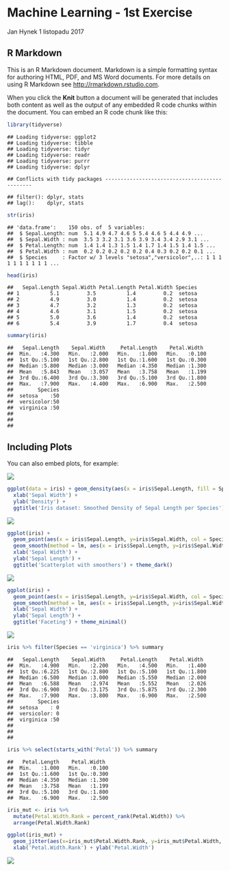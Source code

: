 Machine Learning - 1st Exercise
================
Jan Hynek
1 listopadu 2017

R Markdown
----------

This is an R Markdown document. Markdown is a simple formatting syntax for authoring HTML, PDF, and MS Word documents. For more details on using R Markdown see <http://rmarkdown.rstudio.com>.

When you click the **Knit** button a document will be generated that includes both content as well as the output of any embedded R code chunks within the document. You can embed an R code chunk like this:

``` r
library(tidyverse)
```

    ## Loading tidyverse: ggplot2
    ## Loading tidyverse: tibble
    ## Loading tidyverse: tidyr
    ## Loading tidyverse: readr
    ## Loading tidyverse: purrr
    ## Loading tidyverse: dplyr

    ## Conflicts with tidy packages ----------------------------------------------

    ## filter(): dplyr, stats
    ## lag():    dplyr, stats

``` r
str(iris)
```

    ## 'data.frame':    150 obs. of  5 variables:
    ##  $ Sepal.Length: num  5.1 4.9 4.7 4.6 5 5.4 4.6 5 4.4 4.9 ...
    ##  $ Sepal.Width : num  3.5 3 3.2 3.1 3.6 3.9 3.4 3.4 2.9 3.1 ...
    ##  $ Petal.Length: num  1.4 1.4 1.3 1.5 1.4 1.7 1.4 1.5 1.4 1.5 ...
    ##  $ Petal.Width : num  0.2 0.2 0.2 0.2 0.2 0.4 0.3 0.2 0.2 0.1 ...
    ##  $ Species     : Factor w/ 3 levels "setosa","versicolor",..: 1 1 1 1 1 1 1 1 1 1 ...

``` r
head(iris)
```

    ##   Sepal.Length Sepal.Width Petal.Length Petal.Width Species
    ## 1          5.1         3.5          1.4         0.2  setosa
    ## 2          4.9         3.0          1.4         0.2  setosa
    ## 3          4.7         3.2          1.3         0.2  setosa
    ## 4          4.6         3.1          1.5         0.2  setosa
    ## 5          5.0         3.6          1.4         0.2  setosa
    ## 6          5.4         3.9          1.7         0.4  setosa

``` r
summary(iris)
```

    ##   Sepal.Length    Sepal.Width     Petal.Length    Petal.Width   
    ##  Min.   :4.300   Min.   :2.000   Min.   :1.000   Min.   :0.100  
    ##  1st Qu.:5.100   1st Qu.:2.800   1st Qu.:1.600   1st Qu.:0.300  
    ##  Median :5.800   Median :3.000   Median :4.350   Median :1.300  
    ##  Mean   :5.843   Mean   :3.057   Mean   :3.758   Mean   :1.199  
    ##  3rd Qu.:6.400   3rd Qu.:3.300   3rd Qu.:5.100   3rd Qu.:1.800  
    ##  Max.   :7.900   Max.   :4.400   Max.   :6.900   Max.   :2.500  
    ##        Species  
    ##  setosa    :50  
    ##  versicolor:50  
    ##  virginica :50  
    ##                 
    ##                 
    ## 

Including Plots
---------------

You can also embed plots, for example:

![](1st_Excercise_files/figure-markdown_github-ascii_identifiers/pressure-1.png)

``` r
ggplot(data = iris) + geom_density(aes(x = iris$Sepal.Length, fill = Species, col = Species), alpha = 0.5)+
  xlab('Sepal Width') +
  ylab('Density') + 
  ggtitle('Iris dataset: Smoothed Density of Sepal Length per Species')
```

![](1st_Excercise_files/figure-markdown_github-ascii_identifiers/unnamed-chunk-3-1.png)

``` r
ggplot(iris) + 
  geom_point(aes(x = iris$Sepal.Length, y=iris$Sepal.Width, col = Species, shape = Species)) +
  geom_smooth(method = lm, aes(x = iris$Sepal.Length, y=iris$Sepal.Width, col = Species))+
  xlab('Sepal Width') +
  ylab('Sepal Length') + 
  ggtitle('Scatterplot with smoothers') + theme_dark()
```

![](1st_Excercise_files/figure-markdown_github-ascii_identifiers/unnamed-chunk-4-1.png)

``` r
ggplot(iris) + 
  geom_point(aes(x = iris$Sepal.Length, y=iris$Sepal.Width, col = Species, shape = Species)) +
  geom_smooth(method = lm, aes(x = iris$Sepal.Length, y=iris$Sepal.Width, col = Species)) + facet_grid(. ~ Species) +
  xlab('Sepal Width') +
  ylab('Sepal Length') + 
  ggtitle('Faceting') + theme_minimal()
```

![](1st_Excercise_files/figure-markdown_github-ascii_identifiers/unnamed-chunk-5-1.png)

``` r
iris %>% filter(Species == 'virginica') %>% summary
```

    ##   Sepal.Length    Sepal.Width     Petal.Length    Petal.Width   
    ##  Min.   :4.900   Min.   :2.200   Min.   :4.500   Min.   :1.400  
    ##  1st Qu.:6.225   1st Qu.:2.800   1st Qu.:5.100   1st Qu.:1.800  
    ##  Median :6.500   Median :3.000   Median :5.550   Median :2.000  
    ##  Mean   :6.588   Mean   :2.974   Mean   :5.552   Mean   :2.026  
    ##  3rd Qu.:6.900   3rd Qu.:3.175   3rd Qu.:5.875   3rd Qu.:2.300  
    ##  Max.   :7.900   Max.   :3.800   Max.   :6.900   Max.   :2.500  
    ##        Species  
    ##  setosa    : 0  
    ##  versicolor: 0  
    ##  virginica :50  
    ##                 
    ##                 
    ## 

``` r
iris %>% select(starts_with('Petal')) %>% summary
```

    ##   Petal.Length    Petal.Width   
    ##  Min.   :1.000   Min.   :0.100  
    ##  1st Qu.:1.600   1st Qu.:0.300  
    ##  Median :4.350   Median :1.300  
    ##  Mean   :3.758   Mean   :1.199  
    ##  3rd Qu.:5.100   3rd Qu.:1.800  
    ##  Max.   :6.900   Max.   :2.500

``` r
iris_mut <- iris %>% 
  mutate(Petal.Width.Rank = percent_rank(Petal.Width)) %>% 
  arrange(Petal.Width.Rank)

ggplot(iris_mut) + 
  geom_jitter(aes(x=iris_mut$Petal.Width.Rank, y=iris_mut$Petal.Width, col = Species)) +
  xlab('Petal.Width.Rank') + ylab('Petal.Width')
```

![](1st_Excercise_files/figure-markdown_github-ascii_identifiers/unnamed-chunk-8-1.png)
